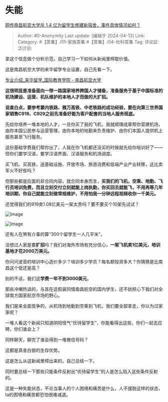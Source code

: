 # 失能
[网传南昌航空大学斥 1.4 亿为留学生修建新宿舍，事件具体情况如何？](https://www.zhihu.com/question/651156415/answer/3462912103)

> Author: #0-Anonymity
> Last update: [编辑于 2024-04-13]
> Link:
> Category: #【答集】/01-家族答集 #【答集】/04-社科答集 
> Tag: 
> 评论区:
> 泛讨论:

拿这个信息做个分析示范，自己学习一下如何从新闻里榨取价值。

这是南昌航空大学的来华留学专业设置，自己先看一下。

[专业介绍\_来华留学\_国际教育学院 - 南昌航空大学](https://link.zhihu.com/?target=https%3A//gjxy.nchu.edu.cn/lhlx/zyjs)

**这很明显是准备面向一带一路国家培养跨国人才储备，准备服务于基于中国标准的机场建设、运营、机队维护的本地人才而做的大扩招。**

**说直白点，要参考蒙内铁路、雅万高铁、中老铁路的成功经验，要在向第三世界国家销售C919、C929之前先准备好能为客户配套的当地人服务班底。**

先给你培养一堆本地的人才，一旦你买了我的飞机，我就顺理成章帮你营建机场，由你本国公民参与运营管理，由你本地的地勤来负责维护、由你们本国人提供机上服务甚至飞行服务。

这份基础学费我们帮你出了，人我在你飞机都还没买的时候就先给你培训好了——但你们要学汉语，要学汉语界面、汉语服务和机场调度。

买飞机、买高铁，送基础设施、开放市场、旅游消费和低端产业产业转移，这比卖军火不好些吗？

但那些都是后面的非合同内容，就合同本身而言，**买我们的飞机，空乘、地勤、飞行员培训免费，而且立刻交付立刻就能上岗执勤，你买回去就能飞，不用再等几年培训期，你自己就能立刻做常规维护，不用怕我一分钟远程视频收你一千美元。**

还觉得我们的919卖1.08亿美元一架太贵吗？要不要买个10架先试试？

![Image](https://pic1.zhimg.com/50/v2-13cb67b6a8252c524ebd20db60f361d5_720w.jpg?source=2c26e567)

![Image](https://pica.zhimg.com/50/v2-3b2734f92d00121252fe2dcd9b5741d8_720w.jpg?source=2c26e567)

还有人在煞有介事的算“300个留学生一人几平米”。

没想过人家是要**扩招**吗？我们对海外市场有充分信心，**一架飞机卖1亿美元，培训基地才花2000万美元。**

你问问波音的培训中心造价多少？培训多少学员？每名额投资多大？你猜猜是比南昌这个低还是高？

别的不谈，我们这**学费一年不到3000美元**。

那些冷嘲热讽的，与其在这假装同情南昌航空的国内学生，还不妨担心下我们对全球南方国家航空市场的野心。

我们是来全面竞争的，从机场到地勤到空乘到飞机，我们要全部拿走，你以为过家家呢？

一堆人看这个新闻只知道阴阳怪气“优待留学生”，你能看得出这些，你们一起去应聘，你们谁会上？

同样聊天，聊完了谁会得到一堆微信号码？

这都是真金白银的生存优势。

这是怎么从这新闻里榨出来的，自己总结一下。

同时要总结一下那些只能条件反射出“优待留学生”的人是怎么陷入这些条件反射的。

这是一种失能状态，不论当事人的个人困境和痛苦是什么，人不摆脱这样的状态，ta的困境和痛苦都恐怕很难减退。